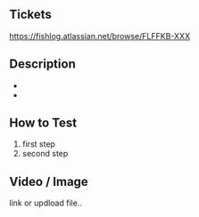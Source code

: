 ## Tickets

https://fishlog.atlassian.net/browse/FLFFKB-XXX

## Description

<!-- What fixed in here? -->
<!-- What are the things that might not be obvious to a reviewer? -->

-
-

## How to Test

<!-- A little description and video/screenshot if needed -->

1. first step
2. second step

## Video / Image

link or updload file..

